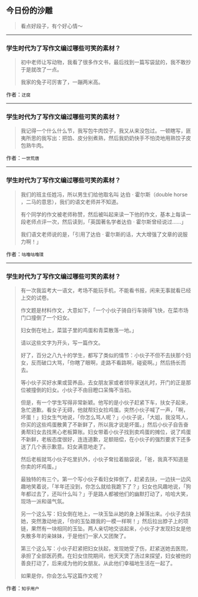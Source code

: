 ## 今日份的沙雕

> 看点好段子，有个好心情～


 
---

### 学生时代为了写作文编过哪些可笑的素材？

> 初中老师让写动物，我看了很多作文书，最后找到一篇写袋鼠的，我不敢抄于是就改了一点。
> 
> 我家的兔子可厉害了，一蹦两米高。


作者：`迂腐`

---

### 学生时代为了写作文编过哪些可笑的素材？

> 我记得一个什么什么节，我写包牛肉饺子，我又从来没包过。一顿瞎写，匪夷所思的我写出：把馅、皮分别煮熟，然后我奶奶快手不怕烫地用熟饺子皮包熟牛肉。


作者：`一世荒唐`

---

### 学生时代为了写作文编过哪些可笑的素材？

> 我们的班主任姓冯，所以男生们给他取名叫 达伯 · 霍尔斯（double horse ，二马的意思），我们的语文老师并不知道。
> 
> 有个同学的作文被老师称赞，然后被叫起来读一下他的作文，基本上每读一段老师点评一次，然后读到，「英国著名学者达伯 · 霍尔斯曾经说过……」
> 
> 我们语文老师说的是，「引用了达伯 · 霍尔斯的话，大大增强了文章的说服力啊！」


作者：`咕噜咕噜璞`

---

### 学生时代为了写作文编过哪些可笑的素材？

> 有一次我监考大一语文，考场不能玩手机，不能看书报，闲来无事就看已经上交的试卷。
> 
> 作文题是材料作文，大意如下，「一个小伙子骑自行车骑得飞快，在菜市场门口撞倒了一个妇女。
> 
> 妇女倒在地上，菜篮子里的鸡蛋和青菜散落一地。」
> 
> 请以这些文字为开头，写一篇作文。
> 
> 好了，百分之八九十的学生，都写了类似的情节：小伙子不但不去扶那个妇女，反而破口大骂，「你瞎了眼啊，走路不看路啊，碰瓷啊。」然后扬长而去。
> 
> 等小伙子买好水果或营养品，去女朋友家或者领导家送礼时，开门的正是那位被撞倒的妇女。小伙子不由目瞪口呆悔不当初。
> 
> 但是，有一个学生写得非常新颖。他写的是小伙子赶紧下车，扶女子起来，急忙道歉。看女子无碍，他就帮妇女捡鸡蛋。突然小伙子喊了一声，「啊，坏蛋！」妇女生气地说，「你怎么骂人呢？」小伙子说，「大姐，我没骂人，你买的这些鸡蛋散黄了不新鲜了，所以我才说是坏蛋。」然后小伙子自告奋勇帮妇女去找黑心老板算账。妇女带着小伙子找到卖鸡蛋的摊位，说了鸡蛋不新鲜，老板态度很好，连连道歉，足额赔偿，在小伙子的强烈要求下还多送了几个表示歉意。妇女满意地走了。
> 
> 然后老板就骂小伙子吃里扒外，小伙子耷拉着脑袋说，「爸，我真不知道是你卖的坏鸡蛋。」
> 
> 最独特的有三个。第一个写小伙子看妇女摔倒了，赶紧去扶，一边扶一边风趣地笑着说，「羊年还没到，你怎么就给我跪下了？」妇女也风趣地说，「狗年都过去了，还叫什么叫？」于是路人都被他们的幽默打动了，哈哈大笑，现场一派和谐气氛。
> 
> 另一个这么写：妇女倒在地上，一块玉坠从她的身上掉落出来。小伙子去扶她，突然激动地说，「你的玉坠跟我的一模一样啊！」然后拉出脖子上的项链，果然有一块相同的玉坠。两人亲切地交谈起来，小伙子才发现妇女是他失散多年的亲妹妹，于是他们一家人又团聚了。
> 
> 第三个这么写：小伙子赶紧把妇女扶起，发现她受了伤，赶紧送她去医院，承担了全部医药费。在妇女住院期间，他天天煲了汤过来探望，妇女被他的善良打动了，后来成为他的女朋友。从此他们幸福地生活在一起了。
> 
> 如果是你，你会怎么写这篇作文呢？


作者：`知乎用户`
